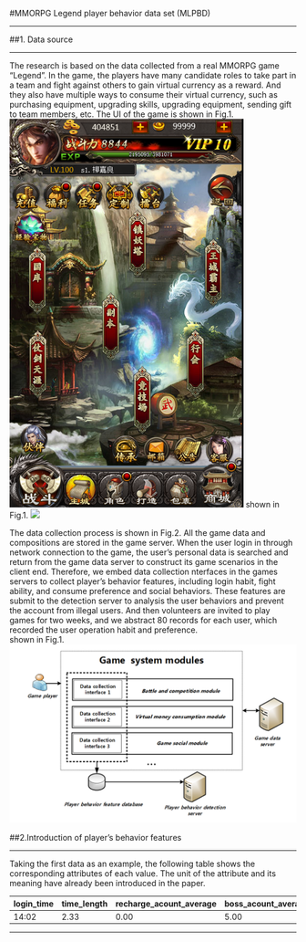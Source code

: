 #MMORPG Legend player behavior data set (MLPBD)
****



##1. Data source
****

The research is based on the data collected from a real MMORPG game “Legend”. In the game, the players have many candidate roles to take part in a team and fight against others to gain virtual currency as a reward. And they also have multiple ways to consume their virtual currency, such as purchasing equipment, upgrading skills, upgrading equipment, sending gift to team members, etc. The UI of the game is shown in Fig.1.
 ![](https://github.com/game-account-protection/MMORPG-Legend-player-behavior-data-set-MLPBD/blob/master/img-folder/1(1).png)
 shown in Fig.1.
 ![](https://github.com/game-account-protection/MMORPG-Legend-player-behavior-data-set-MLPBD/blob/master/img-folder/1(2).png)
 


The data collection process is shown in Fig.2. All the game data and compositions are stored in the game server. When the user login in through network connection to the game, the user’s personal data is searched and return from the game data server to construct its game scenarios in the client end. Therefore, we embed data collection nterfaces in the games servers to collect player’s behavior features, including login habit, fight ability, and consume preference and social behaviors. These features are submit to the detection server to analysis the user behaviors and prevent the account from illegal users. And then volunteers are invited to play games for two weeks, and we abstract 80 records for each user, which recorded the user operation habit and preference.  
shown in Fig.1.
 ![](https://github.com/game-account-protection/MMORPG-Legend-player-behavior-data-set-MLPBD/blob/master/img-folder/2.png)
	
##2.Introduction  of  player’s  behavior features
****

Taking the first data as an example, the following table shows the corresponding attributes of each value. The unit of the attribute and its meaning have already been introduced in the paper.




	

|login_time|time_length|recharge_acount_average|boss_acount_average|pk_acount_average|copies_acount_average|buy_equipment_money_average|upgrade_equipment_money_average|improve_skill_money_average|hero_decoration_money_average|lottery_money_average|speak_acount_average|label|
|---|---|---|---|---|---|---|---|---|---|---|---|---
|14:02|2.33|0.00|5.00|5.00|40.00|0.00|100.00|60.00|0.00|20.00|13.00|1.00 
****

